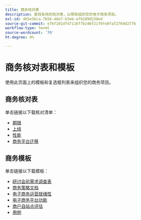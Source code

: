 ```yaml
---
title: 商务核对表
description: 查找有用的核对表，以帮助组织您的电子商务项目。
exl-id: 4b5e5bca-7b5b-46e7-b3eb-ef6289d238ed
source-git-commit: e76f101df47116f7b246f21f0fe0fa72769d2776
workflow-type: tm+mt
source-wordcount: '70'
ht-degree: 0%

---
```


# 商务核对表和模板

使用此页面上的模板和复选框列表来组织您的商务项目。

## 商务核对表

单击链接以下载核对清单：

- [期限](../../assets/playbooks/checklists/maturity.pptx)
- [上线](../../assets/playbooks/checklists/go-live.pptx)
- [性能](../../assets/playbooks/checklists/performance.pptx)
- [商务平台迁移](../../assets/playbooks/checklists/commerce-platform-migration.pptx)

## 商务模板

单击链接以下载模板：

- [研讨会前需求调查表](../../assets/playbooks/templates/requirements-questionnaire.pptx)
- [商务策略文档](../../assets/playbooks/templates/commerce-strategy-document.pptx)
- [电子商务运营就绪性](../../assets/playbooks/templates/ecommerce-operational-readiness.pptx)
- [电子商务平台功能](../../assets/playbooks/templates/ecommerce-platform-features.pptx)
- [商户自站点评估](../../assets/playbooks/templates/merchant-self-site-assessment.pptx)
- [用例](../../assets/playbooks/templates/use-case.pptx)
